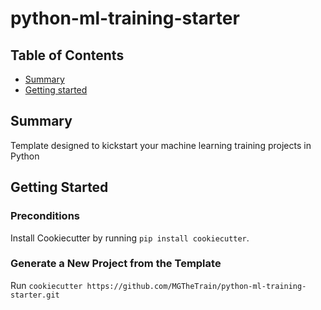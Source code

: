 # python-ml-training-starter

## Table of Contents

+ [Summary](#summary)
+ [Getting started](#getting-started)

## Summary

Template designed to kickstart your machine learning training projects in Python

## Getting Started

### Preconditions

Install Cookiecutter by running `pip install cookiecutter`.

### Generate a New Project from the Template

Run `cookiecutter https://github.com/MGTheTrain/python-ml-training-starter.git`